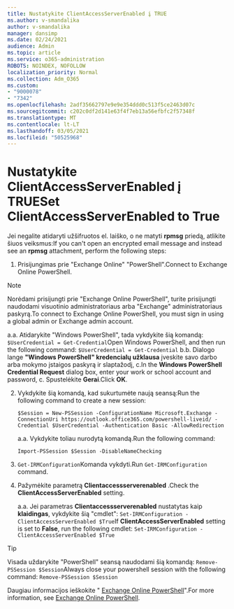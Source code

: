 ```yaml
---
title: Nustatykite ClientAccessServerEnabled į TRUE
ms.author: v-smandalika
author: v-smandalika
manager: dansimp
ms.date: 02/24/2021
audience: Admin
ms.topic: article
ms.service: o365-administration
ROBOTS: NOINDEX, NOFOLLOW
localization_priority: Normal
ms.collection: Adm_O365
ms.custom:
- "9000078"
- "7342"
ms.openlocfilehash: 2adf35662797e9e9e354ddd0c513f5ce2463d07c
ms.sourcegitcommit: c202c0df2d141e63f4f7eb13a56efbfc2f57348f
ms.translationtype: MT
ms.contentlocale: lt-LT
ms.lasthandoff: 03/05/2021
ms.locfileid: "50525968"
---
```

# <a name="set-clientaccessserverenabled-to-true"></a><span data-ttu-id="c119d-102">Nustatykite ClientAccessServerEnabled į TRUE</span><span class="sxs-lookup"><span data-stu-id="c119d-102">Set ClientAccessServerEnabled to True</span></span>

<span data-ttu-id="c119d-103">Jei negalite atidaryti užšifruotos el. laiško, o ne matyti **rpmsg** priedą, atlikite šiuos veiksmus:</span><span class="sxs-lookup"><span data-stu-id="c119d-103">If you can't open an encrypted email message and instead see an **rpmsg** attachment, perform the following steps:</span></span>

1. <span data-ttu-id="c119d-104">Prisijungimas prie "Exchange Online" "PowerShell".</span><span class="sxs-lookup"><span data-stu-id="c119d-104">Connect to Exchange Online PowerShell.</span></span>

> [!NOTE]
> <span data-ttu-id="c119d-105">Norėdami prisijungti prie "Exchange Online PowerShell", turite prisijungti naudodami visuotinio administratoriaus arba "Exchange" administratoriaus paskyrą.</span><span class="sxs-lookup"><span data-stu-id="c119d-105">To connect to Exchange Online PowerShell, you must sign in using a global admin or Exchange admin account.</span></span>

   <span data-ttu-id="c119d-106">a.</span><span class="sxs-lookup"><span data-stu-id="c119d-106">a.</span></span> <span data-ttu-id="c119d-107">Atidarykite "Windows PowerShell", tada vykdykite šią komandą: `$UserCredential = Get-Credential`</span><span class="sxs-lookup"><span data-stu-id="c119d-107">Open Windows PowerShell, and then run the following command: `$UserCredential = Get-Credential`</span></span>
<span data-ttu-id="c119d-108">b.</span><span class="sxs-lookup"><span data-stu-id="c119d-108">b.</span></span> <span data-ttu-id="c119d-109">Dialogo lange **"Windows PowerShell" kredencialų užklausa** įveskite savo darbo arba mokymo įstaigos paskyrą ir slaptažodį, c.</span><span class="sxs-lookup"><span data-stu-id="c119d-109">In the **Windows PowerShell Credential Request** dialog box, enter your work or school account and password, c.</span></span> <span data-ttu-id="c119d-110">Spustelėkite **Gerai**.</span><span class="sxs-lookup"><span data-stu-id="c119d-110">Click **OK**.</span></span> 

2. <span data-ttu-id="c119d-111">Vykdykite šią komandą, kad sukurtumėte naują seansą:</span><span class="sxs-lookup"><span data-stu-id="c119d-111">Run the following command to create a new session:</span></span>

    `$Session = New-PSSession -ConfigurationName Microsoft.Exchange -ConnectionUri https://outlook.office365.com/powershell-liveid/ -Credential $UserCredential -Authentication Basic -AllowRedirection`

    <span data-ttu-id="c119d-112">a.</span><span class="sxs-lookup"><span data-stu-id="c119d-112">a.</span></span> <span data-ttu-id="c119d-113">Vykdykite toliau nurodytą komandą.</span><span class="sxs-lookup"><span data-stu-id="c119d-113">Run the following command:</span></span>
    
    `Import-PSSession $Session -DisableNameChecking`

3. <span data-ttu-id="c119d-114">`Get-IRMConfiguration`Komanda vykdyti.</span><span class="sxs-lookup"><span data-stu-id="c119d-114">Run `Get-IRMConfiguration` command.</span></span>

4. <span data-ttu-id="c119d-115">Pažymėkite parametrą **Clientaccessserverenabled** .</span><span class="sxs-lookup"><span data-stu-id="c119d-115">Check the **ClientAccessServerEnabled** setting.</span></span> 

    <span data-ttu-id="c119d-116">a.</span><span class="sxs-lookup"><span data-stu-id="c119d-116">a.</span></span> <span data-ttu-id="c119d-117">Jei parametras **Clientaccessserverenabled** nustatytas kaip **klaidingas**, vykdykite šią "cmdlet": `Set-IRMConfiguration -ClientAccessServerEnabled $True`</span><span class="sxs-lookup"><span data-stu-id="c119d-117">If **ClientAccessServerEnabled** setting is set to **False**, run the following cmdlet: `Set-IRMConfiguration -ClientAccessServerEnabled $True`</span></span>

> [!TIP]
> <span data-ttu-id="c119d-118">Visada uždarykite "PowerShell" seansą naudodami šią komandą: `Remove-PSSession $Session`</span><span class="sxs-lookup"><span data-stu-id="c119d-118">Always close your powershell session with the following command: `Remove-PSSession $Session`</span></span>

<span data-ttu-id="c119d-119">Daugiau informacijos ieškokite " [Exchange Online PowerShell](https://docs.microsoft.com/powershell/exchange/connect-to-exchange-online-powershell)".</span><span class="sxs-lookup"><span data-stu-id="c119d-119">For more information, see [Exchange Online PowerShell](https://docs.microsoft.com/powershell/exchange/connect-to-exchange-online-powershell).</span></span>

